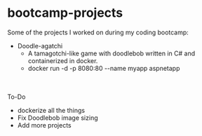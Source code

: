 # bootcamp-projects
Some of the projects I worked on during my coding bootcamp: <br>
* Doodle-agatchi  
  * A tamagotchi-like game with doodlebob written in C# and containerized in docker. 
  * docker run -d -p 8080:80 --name myapp aspnetapp


<br><br>
To-Do
* dockerize all the things 
* Fix Doodlebob image sizing
* Add more projects
